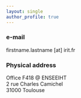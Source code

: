 ```yaml
---
layout: single
author_profile: true
---
```


### e-mail
firstname.lastname [at] irit.fr <br/>

### Physical address
Office F418 @ ENSEEIHT <br/>
2 rue Charles Camichel <br/>
31000 Toulouse <br/>
